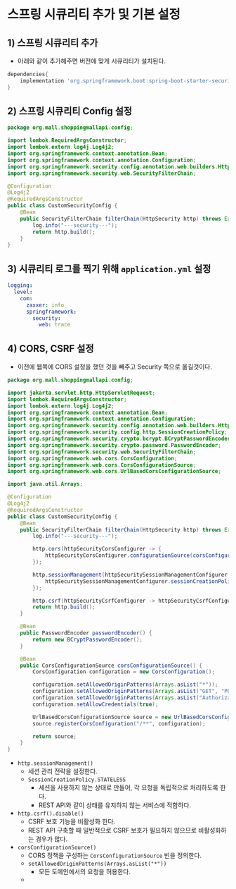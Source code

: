 # 스프링 시큐리티 추가 및 기본 설정
## 1) 스프링 시큐리티 추가
- 아래와 같이 추가해주면 버전에 맞게 시큐리티가 설치된다.
```groovy
dependencies{
	implementation 'org.springframework.boot:spring-boot-starter-security'
}
```

## 2) 스프링 시큐리티 Config 설정
```java
package org.mall.shoppingmallapi.config;

import lombok.RequiredArgsConstructor;
import lombok.extern.log4j.Log4j2;
import org.springframework.context.annotation.Bean;
import org.springframework.context.annotation.Configuration;
import org.springframework.security.config.annotation.web.builders.HttpSecurity;
import org.springframework.security.web.SecurityFilterChain;

@Configuration
@Log4j2
@RequiredArgsConstructor
public class CustomSecurityConfig {
    @Bean
    public SecurityFilterChain filterChain(HttpSecurity http) throws Exception {
        log.info("---security---");
        return http.build();
    }
}
```

## 3) 시큐리티 로그를 찍기 위해 `application.yml` 설정
```yml
logging:  
  level:  
    com:  
      zaxxer: info  
      springframework:  
        security:  
          web: trace
```

## 4) CORS, CSRF 설정
- 이전에 웹쪽에 CORS 설정을 했던 것을 빼주고 Security 쪽으로 옮길것이다.
```java
package org.mall.shoppingmallapi.config;

import jakarta.servlet.http.HttpServletRequest;
import lombok.RequiredArgsConstructor;
import lombok.extern.log4j.Log4j2;
import org.springframework.context.annotation.Bean;
import org.springframework.context.annotation.Configuration;
import org.springframework.security.config.annotation.web.builders.HttpSecurity;
import org.springframework.security.config.http.SessionCreationPolicy;
import org.springframework.security.crypto.bcrypt.BCryptPasswordEncoder;
import org.springframework.security.crypto.password.PasswordEncoder;
import org.springframework.security.web.SecurityFilterChain;
import org.springframework.web.cors.CorsConfiguration;
import org.springframework.web.cors.CorsConfigurationSource;
import org.springframework.web.cors.UrlBasedCorsConfigurationSource;

import java.util.Arrays;

@Configuration
@Log4j2
@RequiredArgsConstructor
public class CustomSecurityConfig {
    @Bean
    public SecurityFilterChain filterChain(HttpSecurity http) throws Exception {
        log.info("---security---");

        http.cors(httpSecurityCorsConfigurer -> {
            httpSecurityCorsConfigurer.configurationSource(corsConfigurationSource());
        });

        http.sessionManagement(httpSecuritySessionManagementConfigurer -> {
            httpSecuritySessionManagementConfigurer.sessionCreationPolicy(SessionCreationPolicy.STATELESS);
        });

        http.csrf(httpSecurityCsrfConfigurer -> httpSecurityCsrfConfigurer.disable());
        return http.build();
    }

    @Bean
    public PasswordEncoder passwordEncoder() {
        return new BCryptPasswordEncoder();
    }

    @Bean
    public CorsConfigurationSource corsConfigurationSource() {
        CorsConfiguration configuration = new CorsConfiguration();

        configuration.setAllowedOriginPatterns(Arrays.asList("*"));
        configuration.setAllowedOriginPatterns(Arrays.asList("GET", "POST", "PUT", "DELETE", "HEAD", "OPTIONS"));
        configuration.setAllowedOriginPatterns(Arrays.asList("Authorization", "Cache-Control", "Content-Type"));
        configuration.setAllowCredentials(true);

        UrlBasedCorsConfigurationSource source = new UrlBasedCorsConfigurationSource();
        source.registerCorsConfiguration("/**", configuration);

        return source;
    }
}
```
- `http.sessionManagement()`
	- 세션 관리 전략을 설정한다.
	- `SessionCreationPolicy.STATELESS`
		- 세션을 사용하지 않는 상태로 만들어, 각 요청을 독립적으로 처리하도록 한다.
		- REST API와 같이 상태를 유지하지 않는 서비스에 적합하다.
- `http.csrf().disable()`
	- CSRF 보호 기능을 비활성화 한다.
	- REST API 구축할 때 일반적으로 CSRF 보호가 필요하지 않으므로 비활성화하는 경우가 많다.
- `corsConfigurationSource()`
	- CORS 정책을 구성하는 `CorsConfigurationSource` 빈을 정의한다.
	- `setAllowedOriginPatterns(Arrays.asList("*"))`
		- 모든 도메인에서의 요청을 허용한다.
	- 